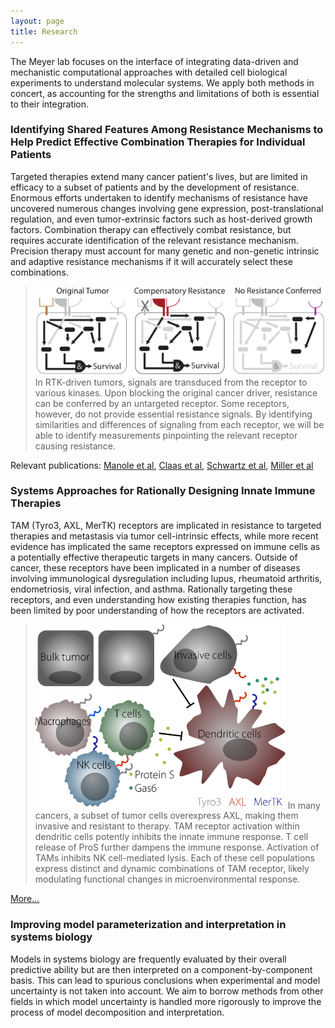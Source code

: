 ```yaml
---
layout: page
title: Research
---
```


The Meyer lab focuses on the interface of integrating data-driven and mechanistic computational approaches with detailed cell biological experiments to understand molecular systems. We apply both methods in concert, as accounting for the strengths and limitations of both is essential to their integration.

### Identifying Shared Features Among Resistance Mechanisms to Help Predict Effective Combination Therapies for Individual Patients

Targeted therapies extend many cancer patient's lives, but are limited in efficacy to a subset of patients and by the development of resistance. Enormous efforts undertaken to identify mechanisms of resistance have uncovered numerous changes involving gene expression, post-translational regulation, and even tumor-extrinsic factors such as host-derived growth factors. Combination therapy can effectively combat resistance, but requires accurate identification of the relevant resistance mechanism. Precision therapy must account for many genetic and non-genetic intrinsic and adaptive resistance mechanisms if it will accurately select these combinations.

> <img src="/public/images/resistanceConcept.svg" width="600px" alt="Resistance concept" />  
> In RTK-driven tumors, signals are transduced from the receptor to various kinases. Upon blocking the original cancer driver, resistance can be conferred by an untargeted receptor. Some receptors, however, do not provide essential resistance signals. By identifying similarities and differences of signaling from each receptor, we will be able to identify measurements pinpointing the relevant receptor causing resistance.

Relevant publications: [Manole et al](https://asmlab.org/publications/#Manole5219), [Claas et al](https://asmlab.org/publications/#Claas2018), [Schwartz et al](https://asmlab.org/publications/#BarneyPeyton), [Miller et al](https://asmlab.org/publications/#Miller16032016)

### Systems Approaches for Rationally Designing Innate Immune Therapies

TAM (Tyro3, AXL, MerTK) receptors are implicated in resistance to targeted therapies and metastasis via tumor cell-intrinsic effects, while more recent evidence has implicated the same receptors expressed on immune cells as a potentially effective therapeutic targets in many cancers. Outside of cancer, these receptors have been implicated in a number of diseases involving immunological dysregulation including lupus, rheumatoid arthritis, endometriosis, viral infection, and asthma. Rationally targeting these receptors, and even understanding how existing therapies function, has been limited by poor understanding of how the receptors are activated.

> <img src="/public/images/TAM.svg" width="400px" alt="TAM concept" />  
> In many cancers, a subset of tumor cells overexpress AXL, making them invasive and resistant to therapy. TAM receptor activation within dendritic cells potently inhibits the innate immune response. T cell release of ProS further dampens the immune response. Activation of TAMs inhibits NK cell-mediated lysis. Each of these cell populations express distinct and dynamic combinations of TAM receptor, likely modulating functional changes in microenvironmental response.

[More...](./TAM.html)

### Improving model parameterization and interpretation in systems biology

Models in systems biology are frequently evaluated by their overall predictive ability but are then interpreted on a component-by-component basis. This can lead to spurious conclusions when experimental and model uncertainty is not taken into account. We aim to borrow methods from other fields in which model uncertainty is handled more rigorously to improve the process of model decomposition and interpretation.
